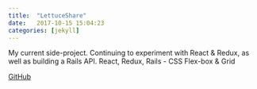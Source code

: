 ```yaml
---
title:  "LettuceShare"
date:   2017-10-15 15:04:23
categories: [jekyll]
---
```

My current side-project. Continuing to experiment with React & Redux, as well as building a Rails API.
React, Redux, Rails - CSS Flex-box & Grid

[GitHub](https://github.com/MathewKostiuk/lettuce-share-react-on-rails)
